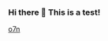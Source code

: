 ### Hi there 👋 This is a test!

[o7n](https://github.com/danielawoke/danielawoke/assets/72922216/635b4096-1427-403f-a6f0-c27c53d102c5)
<!--!
**danielawoke/danielawoke** is a ✨ _special_ ✨ repository because its `README.md` (this file) appears on your GitHub profile.

Here are some ideas to get you started:

- 🔭 I’m currently working on ...
- 🌱 I’m currently learning ...
- 👯 I’m looking to collaborate on ...
- 🤔 I’m looking for help with ...
- 💬 Ask me about ...
- 📫 How to reach me: ...
- 😄 Pronouns: ...
- ⚡ Fun fact: ...
-->
